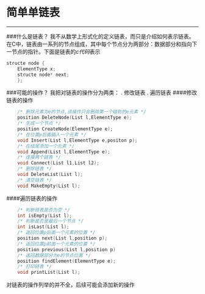 # 简单单链表
---
###什么是链表？
我不从数学上形式化的定义链表，而只是介绍如何表示链表。在C中，链表由一系列的节点组成，其中每个节点分为两部分：数据部分和指向下一节点的指针。下面是链表的*c代码*表示
```c
structe node {
    ElementType x;
    structe node* next;
    };
```
###可能的操作？
我把对链表的操作分为两类：
. 修改链表
. 遍历链表
####修改链表的操作
```c
    /* 删除元素为e的节点,该操作只会删除第一个碰到的e元素 */
    position DeleteNode(List l,ElementType e);
    /* 生成一个节点 */
    position CreateNode(ElementType e);
    /* 在位置p后面插入一个元素 */
    void Insert(List l,ElementType e,positon p);
    /* 在结尾添加一个元素 */
    void Append(List l,ElementType e);
    /* 连接两个链表 */
    void Connect(List l1,List l2);
    /* 删除链表 */
    void DeleteList(List l);
    /* 清空链表 */
    void MakeEmpty(List l);
```
####遍历链表的操作
```c
    /* 判断链表是否为空 */
    int isEmpty(List l);
    /* 判断是否是最后一个节点 */
    int isLast(List l);
    /* 返回位置p后面一个元素的位置 */
    position next(List l,position p);
    /* 返回位置p前面一个元素的位置 */
    position previous(List l,position p)
    /* 返回数据部分为e的节点位置 */
    position findElement(ElementType e);
    /* 打印链表 */
    void printList(List l);
```
对链表的操作列举的并不全，后续可能会添加新的操作

